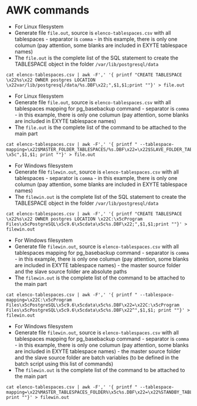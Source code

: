 # AWK commands

- For Linux filesystem
- Generate file `file.out`, source is `elenco-tablespaces.csv` with all tablespaces - separator is `comma` - in this example, there is only one columun (pay attention, some blanks are included in EXYTE tablespace names)
- The `file.out` is the complete list of the SQL statement to create the TABLESPACE object in the folder `/var/lib/postgresql/data`
```
cat elenco-tablespaces.csv | awk -F',' '{ printf "CREATE TABLESPACE \x22%s\x22 OWNER postgres LOCATION \x22var/lib/postgresql/data/%s.DBF\x22;",$1,$1;print ""}' > file.out
```

- For Linux filesystem
- Generate file `file.out`, source is `elenco-tablespaces.csv` with all tablespaces mapping for pg_basebackup command - separator is `comma` - in this example, there is only one columun (pay attention, some blanks are included in EXYTE tablespace names)
- The `file.out` is the complete list of the command to be attached to the main part
```
cat elenco-tablespaces.csv | awk -F',' '{ printf " --tablespace-mapping=\x22$MASTER_FOLDER_TABLESPACES/%s.DBF\x22=\x22$SLAVE_FOLDER_TABLESPACES/%s.DBF\x22 \x5c",$1,$1; print ""}' > file.out
```

- For Windows filesystem
- Generate file `filewin.out`, source is `elenco-tablespaces.csv` with all tablespaces - separator is `comma` - in this example, there is only one columun (pay attention, some blanks are included in EXYTE tablespace names)
- The `filewin.out` is the complete list of the SQL statement to create the TABLESPACE object in the folder `/var/lib/postgresql/data`
```
cat elenco-tablespaces.csv | awk -F',' '{ printf "CREATE TABLESPACE \x22%s\x22 OWNER postgres LOCATION \x22C:\x5cProgram Files\x5cPostgreSQL\x5c9.6\x5cdata\x5c%s.DBF\x22;",$1,$1;print ""}' > filewin.out
```

- For Windows filesystem
- Generate file `filewin.out`, source is `elenco-tablespaces.csv` with all tablespaces mapping for pg_basebackup command - separator is `comma` - in this example, there is only one columun (pay attention, some blanks are included in EXYTE tablespace names) - the master source folder and the slave source folder are absolute paths
- The `filewin.out` is the complete list of the command to be attached to the main part
```
cat elenco-tablespaces.csv | awk -F',' '{ printf " --tablespace-mapping=\x22C:\x5cProgram Files\x5cPostgreSQL\x5c9.6\x5cdata\x5c%s.DBF\x22=\x22C:\x5cProgram Files\x5cPostgreSQL\x5c9.6\x5cdata\x5c%s.DBF\x22^",$1,$1; print ""}' > filewin.out
```

- For Windows filesystem
- Generate file `filewin.out`, source is `elenco-tablespaces.csv` with all tablespaces mapping for pg_basebackup command - separator is `comma` - in this example, there is only one columun (pay attention, some blanks are included in EXYTE tablespace names) - the master source folder and the slave source folder are batch variables (to be defined in the batch script using this list of commands)
- The `filewin.out` is the complete list of the command to be attached to the main part
```
cat elenco-tablespaces.csv | awk -F',' '{ printf " --tablespace-mapping=\x22%MASTER_TABLESPACES_FOLDER%\x5c%s.DBF\x22=\x22%STANDBY_TABLESPACES_FOLDER%\x5c%s.DBF\x22^",$1,$1; print ""}' > filewin.out
```